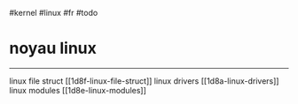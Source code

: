 #kernel #linux #fr #todo 
# noyau linux
---


linux file struct [[1d8f-linux-file-struct]]
linux drivers [[1d8a-linux-drivers]]
linux modules [[1d8e-linux-modules]]
